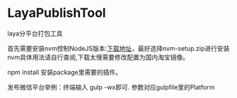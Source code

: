 # LayaPublishTool
 laya分平台打包工具

首先需要安装nvm控制NodeJS版本:[下载地址](https://github.com/coreybutler/nvm-windows/releases)，最好选择nvm-setup.zip进行安装
nvm具体用法请自行查阅,下载太慢需要修改配置为国内淘宝镜像。

npm install 安装package里需要的插件。

发布微信平台举例：终端输入 gulp -wx即可.  参数对应gulpfile里的Platform